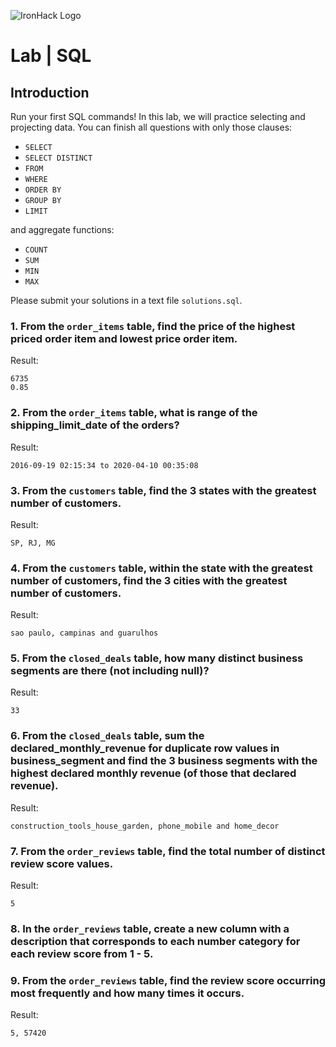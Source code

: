 ![IronHack Logo](https://s3-eu-west-1.amazonaws.com/ih-materials/uploads/upload_d5c5793015fec3be28a63c4fa3dd4d55.png)

# Lab | SQL

## Introduction

Run your first SQL commands! In this lab, we will practice selecting and projecting data. You can finish all questions with only those clauses:
- `SELECT`
- `SELECT DISTINCT`
- `FROM`
- `WHERE`
- `ORDER BY`
- `GROUP BY`
- `LIMIT`

and aggregate functions:
- `COUNT`
- `SUM`
- `MIN`
- `MAX`

Please submit your solutions in a text file `solutions.sql`.

### 1. From the `order_items` table, find the price of the highest priced order item and lowest price order item.

Result:
```
6735
0.85
```

### 2. From the `order_items` table, what is range of the shipping_limit_date of the orders?
Result:
```
2016-09-19 02:15:34 to 2020-04-10 00:35:08
```

### 3. From the `customers` table, find the 3 states with the greatest number of customers.
Result:
```
SP, RJ, MG
```

### 4. From the `customers` table, within the state with the greatest number of customers, find the 3 cities with the greatest number of customers.
Result:
```
sao paulo, campinas and guarulhos
```

### 5. From the `closed_deals` table, how many distinct business segments are there (not including null)?
Result:
```
33
```

### 6. From the `closed_deals` table, sum the declared_monthly_revenue for duplicate row values in business_segment and find the 3 business segments with the highest declared monthly revenue (of those that declared revenue).
Result:
```
construction_tools_house_garden, phone_mobile and home_decor
```


### 7. From the `order_reviews` table, find the total number of distinct review score values.
Result:
```
5
```


### 8. In the `order_reviews` table, create a new column with a description that corresponds to each number category for each review score from 1 - 5.


### 9. From the `order_reviews` table, find the review score occurring most frequently and how many times it occurs.
Result:
```
5, 57420
```

